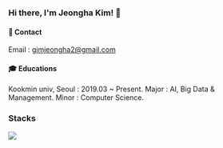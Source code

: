 ### Hi there, I'm Jeongha Kim! 👋
  
  
  
  
#### 🤍 Contact 
Email : gimjeongha2@gmail.com




#### 🎓 Educations

Kookmin univ, Seoul : 2019.03 ~ Present. 
Major : AI, Big Data & Management. 
Minor : Computer Science. 
     
### Stacks
<img src="https://img.shields.io/badge/Python-3776AB?style=flat-square&logo=Python&logoColor=white"/>
